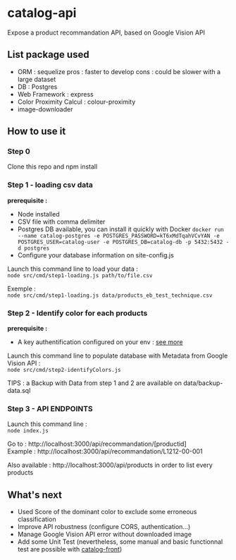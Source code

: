 # catalog-api
Expose a product recommandation API, based on Google Vision API

## List package used
- ORM : sequelize
pros : faster to develop
cons : could be slower with a large dataset
- DB : Postgres
- Web Framework : express
- Color Proximity Calcul : colour-proximity
- image-downloader

## How to use it

### Step 0
Clone this repo and npm install

### Step 1 - loading csv data
**prerequisite :**
- Node installed
- CSV file with comma delimiter
- Postgres DB available, you can install it quickly with Docker `docker run --name catalog-postgres -e POSTGRES_PASSWORD=kT6xMdTqahVCvYAN -e POSTGRES_USER=catalog-user -e POSTGRES_DB=catalog-db -p 5432:5432 -d postgres`
- Configure your database information on site-config.js

Launch this command line to load your data :  
`node src/cmd/step1-loading.js path/to/file.csv`

Exemple :  
`node src/cmd/step1-loading.js data/products_eb_test_technique.csv`

### Step 2 - Identify color for each products
**prerequisite :**
- A key authentification configured on your env : [see more](https://cloud.google.com/docs/authentication/getting-started#auth-cloud-implicit-nodejs)

Launch this command line to populate database with Metadata from Google Vision API :  
`node src/cmd/step2-identifyColors.js`

TIPS : a Backup with Data from step 1 and 2 are available on data/backup-data.sql

### Step 3 - API ENDPOINTS

Launch this command line :  
`node index.js`

Go to : http://localhost:3000/api/recommandation/[productid]  
Example : http://localhost:3000/api/recommandation/L1212-00-001


Also available : http://localhost:3000/api/products in order to list every products



## What's next

- Used Score of the dominant color to exclude some erroneous classification
- Improve API robustness (configure CORS, authentication...)
- Manage Google Vision API error without downloaded image
- Add some Unit Test (nevertheless, some manual and basic functionnal test are possible with [catalog-front](https://github.com/bulteau/catalog-front))
